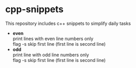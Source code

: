 # cpp-snippets
This repository includes c++ snippets to simplify daily tasks

+ **even**    
  print lines with even line numbers only    
  flag -s skip first line (first line is second line)    
+ **odd**    
  print line with odd line numbers only    
  flag -s skip first line (first line is second line)    
